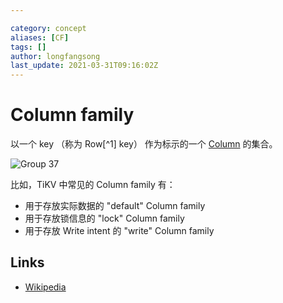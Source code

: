 ```yaml
---

category: concept
aliases: [CF]
tags: []
author: longfangsong
last_update: 2021-03-31T09:16:02Z
---
```


# Column family

以一个 key （称为 Row[^1] key） 作为标示的一个 [Column](/tipedia/zh/what/Column-b1fb2562d61cb19ceadd92fd836d470b.html) 的集合。

![Group 37](https://user-images.githubusercontent.com/13777628/113119775-6632c700-9243-11eb-891a-0707a385eeb1.png)

比如，TiKV 中常见的 Column family 有：

- 用于存放实际数据的 "default" Column family
- 用于存放锁信息的 "lock" Column family
- 用于存放 Write intent 的 "write" Column family

## Links

- [Wikipedia](https://en.wikipedia.org/wiki/Standard_column_family)

